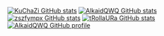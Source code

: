 [![KuChaZi GitHub stats](https://github-readme-stats.vercel.app/api?username=KCZJ1145&show=reviews,discussions_started,discussions_answered,prs_merged,prs_merged_percentage)](https://github.com/KCZJ1145)
[![AlkaidQWQ GitHub stats](https://github-readme-stats.vercel.app/api?username=AlkaidQWQ&show=reviews,discussions_started,discussions_answered,prs_merged,prs_merged_percentage)](https://github.com/AlkaidQWQ)
[![zszfympx GitHub stats](https://github-readme-stats.vercel.app/api?username=zszfympx&show=reviews,discussions_started,discussions_answered,prs_merged,prs_merged_percentage)](https://github.com/zszfympx)
[![tRollaURa GitHub stats](https://github-readme-stats.vercel.app/api?username=tRollaURa&show=reviews,discussions_started,discussions_answered,prs_merged,prs_merged_percentage)](https://github.com/tRollaURa)
[![AlkaidQWQ GitHub profile](https://github-widgetbox.vercel.app/api/profile?username=AlkaidQWQ&data=followers,repositories,stars,commits&theme=darkmode)](https://github.com/AlkaidQWQ)

